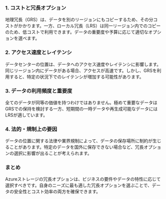 ### 1. **コストと冗長オプション**
地理冗長（GRS）は、データを別のリージョンにもコピーするため、その分コストがかかります。一方、ローカル冗長（LRS）は同一リージョン内でのコピーのため、低コストで利用できます。データの重要度や予算に応じて適切なオプションを選べます。

### 2. **アクセス速度とレイテンシ**
データセンターの位置は、データへのアクセス速度やレイテンシに影響します。同じリージョン内にデータがある場合、アクセスが高速です。しかし、GRSを利用すると、特定の状況下でのレイテンシが増加する可能性があります。

### 3. **データの利用頻度と重要度**
全てのデータが同等の価値を持つわけではありません。極めて重要なデータはGRSでの保持を検討する一方、短期間の一時データや再生成可能なデータにはLRSが適しています。

### 4. **法的・規制上の要因**
データの位置に関する法律や業界規制によって、データの保存場所に制約が生じることがあります。特定のデータを国外に保存できない場合など、冗長オプションの選択に影響が出ることが考えられます。

### まとめ
Azureストレージの冗長オプションは、ビジネスの要件やデータの特性に応じて選択すべきです。自身のニーズに最も適した冗長オプションを選ぶことで、データの安全性とコスト効率の両方を確保できます。
